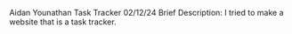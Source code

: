 Aidan Younathan
Task Tracker
02/12/24
Brief Description: I tried to make a website that is a task tracker.
